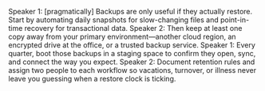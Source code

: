 Speaker 1: [pragmatically] Backups are only useful if they actually restore. Start by automating daily snapshots for slow-changing files and point-in-time recovery for transactional data.
Speaker 2: Then keep at least one copy away from your primary environment—another cloud region, an encrypted drive at the office, or a trusted backup service.
Speaker 1: Every quarter, boot those backups in a staging space to confirm they open, sync, and connect the way you expect.
Speaker 2: Document retention rules and assign two people to each workflow so vacations, turnover, or illness never leave you guessing when a restore clock is ticking.
